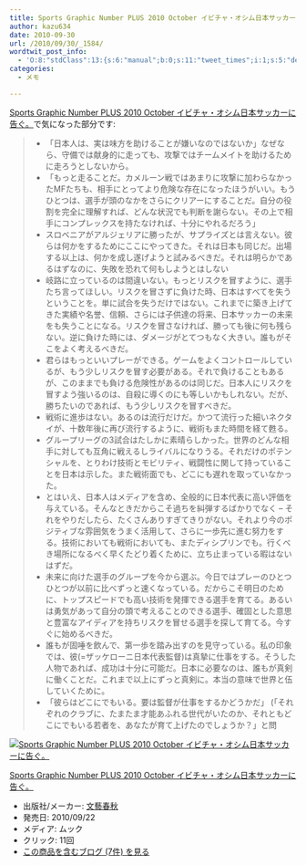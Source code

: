 ```yaml
---
title: Sports Graphic Number PLUS 2010 October イビチャ・オシム日本サッカーに告ぐ。で気になった部分
author: kazu634
date: 2010-09-30
url: /2010/09/30/_1584/
wordtwit_post_info:
  - 'O:8:"stdClass":13:{s:6:"manual";b:0;s:11:"tweet_times";i:1;s:5:"delay";i:0;s:7:"enabled";i:1;s:10:"separation";s:2:"60";s:7:"version";s:3:"3.7";s:14:"tweet_template";b:0;s:6:"status";i:2;s:6:"result";a:0:{}s:13:"tweet_counter";i:2;s:13:"tweet_log_ids";a:1:{i:0;i:5353;}s:9:"hash_tags";a:0:{}s:8:"accounts";a:1:{i:0;s:7:"kazu634";}}'
categories:
  - メモ

---
```

<div class="section">
<p>
<a href="http://d.hatena.ne.jp/asin/4160081649" onclick="__gaTracker('send', 'event', 'outbound-article', 'http://d.hatena.ne.jp/asin/4160081649', 'Sports Graphic Number PLUS 2010 October イビチャ・オシム日本サッカーに告ぐ。');">Sports Graphic Number PLUS 2010 October イビチャ・オシム日本サッカーに告ぐ。</a>で気になった部分です:
</p>
  
<blockquote>
<ul>
<li>
        「日本人は、実は味方を助けることが嫌いなのではないか」なぜなら、守備では献身的に走っても、攻撃ではチームメイトを助けるために走ろうとしないから。
</li>
<li>
        「もっと走ることだ。カメルーン戦ではあまりに攻撃に加わらなかったMFたちも、相手にとってより危険な存在になったほうがいい。もうひとつは、選手が頭のなかをさらにクリアーにすることだ。自分の役割を完全に理解すれば、どんな状況でも判断を謝らない。その上で相手にコンプレックスを持たなければ、十分にやれるだろう」
</li>
<li>
        スロベニアがアルジェリアに勝ったが、サプライズとは言えない。彼らは何かをするためにここにやってきた。それは日本も同じだ。出場する以上は、何かを成し遂げようと試みるべきだ。それは明らかであるはずなのに、失敗を恐れて何もしようとはしない
</li>
<li>
        岐路に立っているのは間違いない。もっとリスクを冒すように、選手たち言ってほしい。リスクを冒さずに負けた時、日本はすべてを失うということを。単に試合を失うだけではない。これまでに築き上げてきた実績や名誉、信頼、さらには子供達の将来、日本サッカーの未来をも失うことになる。リスクを冒さなければ、勝っても後に何も残らない。逆に負けた時には、ダメージがとてつもなく大きい。誰もがそこをよく考えるべきだ。
</li>
<li>
        君らはもっといいプレーができる。ゲームをよくコントロールしているが、もう少しリスクを冒す必要がある。それで負けることもあるが、このままでも負ける危険性があるのは同じだ。日本人にリスクを冒すよう強いるのは、自殺に導くのにも等しいかもしれない。だが、勝ちたいのであれば、もう少しリスクを冒すべきだ。
</li>
<li>
        戦術に進歩はない。あるのは流行だけだ。かつて流行った細いネクタイが、十数年後に再び流行するように、戦術もまた時間を経て甦る。
</li>
<li>
        グループリーグの3試合はたしかに素晴らしかった。世界のどんな相手に対しても互角に戦えるしライバルになりうる。それだけのポテンシャルを、とりわけ技術とモビリティ、戦闘性に関して持っていることを日本は示した。また戦術面でも、どこにも遅れを取っていなかった。
</li>
<li>
        とはいえ、日本人はメディアを含め、全般的に日本代表に高い評価を与えている。そんなときだからこそ過ちを糾弾するばかりでなく &#8211; それをやりだしたら、たくさんありすぎてきりがない。それより今のポジティブな雰囲気をうまく活用して、さらに一歩先に進む努力をする。技術においても戦術においても、またディシプリンでも。行くべき場所になるべく早くたどり着くために、立ち止まっている暇はないはずだ。
</li>
<li>
        未来に向けた選手のグループを今から選ぶ。今日ではプレーのひとつひとつが以前に比べずっと速くなっている。だからこそ明日のために、トップスピードでも高い技術を発揮できる選手を育てる。あるいは勇気があって自分の頭で考えることのできる選手、確固とした意思と豊富なアイディアを持ちリスクを冒せる選手を探して育てる。今すぐに始めるべきだ。
</li>
<li>
        誰もが固唾を飲んで、第一歩を踏み出すのを見守っている。私の印象では、彼(=ザッケローニ日本代表監督)は真摯に仕事をする。そうした人物であれば、成功は十分に可能だ。日本に必要なのは、誰もが真剣に働くことだ。これまで以上にずっと真剣に。本当の意味で世界と伍していくために。
</li>
<li>
        「彼らはどこにでもいる。要は監督が仕事をするかどうかだ」 (「それぞれのクラブに、たまたま才能あふれる世代がいたのか、それともどこにでもいる若者を、あなたが育て上げたのでしょうか？」と問
</li>
</ul>
</blockquote>
  
<div class="hatena-asin-detail">
<a href="http://www.amazon.co.jp/dp/4160081649/?tag=hatena_st1-22&ascsubtag=d-7ibv" onclick="__gaTracker('send', 'event', 'outbound-article', 'http://www.amazon.co.jp/dp/4160081649/?tag=hatena_st1-22&ascsubtag=d-7ibv', '');"><img src="https://images-na.ssl-images-amazon.com/images/I/51V6mL7n2NL._SL160_.jpg" class="hatena-asin-detail-image" alt="Sports Graphic Number PLUS 2010 October イビチャ・オシム日本サッカーに告ぐ。" title="Sports Graphic Number PLUS 2010 October イビチャ・オシム日本サッカーに告ぐ。" /></a></p> 
    
<div class="hatena-asin-detail-info">
<p class="hatena-asin-detail-title">
<a href="http://www.amazon.co.jp/dp/4160081649/?tag=hatena_st1-22&ascsubtag=d-7ibv" onclick="__gaTracker('send', 'event', 'outbound-article', 'http://www.amazon.co.jp/dp/4160081649/?tag=hatena_st1-22&ascsubtag=d-7ibv', 'Sports Graphic Number PLUS 2010 October イビチャ・オシム日本サッカーに告ぐ。');">Sports Graphic Number PLUS 2010 October イビチャ・オシム日本サッカーに告ぐ。</a>
</p>
      
<ul>
<li>
<span class="hatena-asin-detail-label">出版社/メーカー:</span> <a href="http://d.hatena.ne.jp/keyword/%CA%B8%E9%BA%BD%D5%BD%A9" onclick="__gaTracker('send', 'event', 'outbound-article', 'http://d.hatena.ne.jp/keyword/%CA%B8%E9%BA%BD%D5%BD%A9', '文藝春秋');" class="keyword">文藝春秋</a>
</li>
<li>
<span class="hatena-asin-detail-label">発売日:</span> 2010/09/22
</li>
<li>
<span class="hatena-asin-detail-label">メディア:</span> ムック
</li>
<li>
<span class="hatena-asin-detail-label">クリック</span>: 11回
</li>
<li>
<a href="http://d.hatena.ne.jp/asin/4160081649" onclick="__gaTracker('send', 'event', 'outbound-article', 'http://d.hatena.ne.jp/asin/4160081649', 'この商品を含むブログ (7件) を見る');" target="_blank">この商品を含むブログ (7件) を見る</a>
</li>
</ul>
</div>
    
<div class="hatena-asin-detail-foot">
</div>
</div>
</div>
